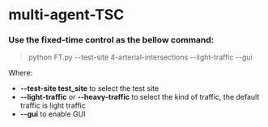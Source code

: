 # multi-agent-TSC
<h3>Use the fixed-time control as the bellow command:</h3>

>python FT.py --test-site 4-arterial-intersections --light-traffic --gui

Where:
- **--test-site test_site** to select the test site
- **--light-traffic** or **--heavy-traffic** to select the kind of traffic, the default traffic is light traffic
- **--gui** to enable GUI
